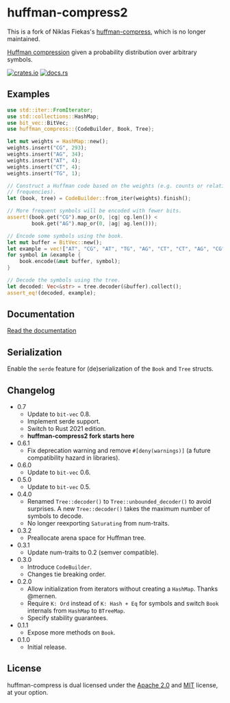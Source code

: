 huffman-compress2
================

This is a fork of Niklas Fiekas's [huffman-compress](https://github.com/niklasf/rust-huffman-compress), which is no longer maintained.

[Huffman compression](https://en.wikipedia.org/wiki/Huffman_coding)
given a probability distribution over arbitrary symbols.

[![crates.io](https://img.shields.io/crates/v/huffman-compress2.svg)](https://crates.io/crates/huffman-compress2)
[![docs.rs](https://docs.rs/huffman-compress2/badge.svg)](https://docs.rs/huffman-compress2)

Examples
--------

```rust
use std::iter::FromIterator;
use std::collections::HashMap;
use bit_vec::BitVec;
use huffman_compress::{CodeBuilder, Book, Tree};

let mut weights = HashMap::new();
weights.insert("CG", 293);
weights.insert("AG", 34);
weights.insert("AT", 4);
weights.insert("CT", 4);
weights.insert("TG", 1);

// Construct a Huffman code based on the weights (e.g. counts or relative
// frequencies).
let (book, tree) = CodeBuilder::from_iter(weights).finish();

// More frequent symbols will be encoded with fewer bits.
assert!(book.get("CG").map_or(0, |cg| cg.len()) <
        book.get("AG").map_or(0, |ag| ag.len()));

// Encode some symbols using the book.
let mut buffer = BitVec::new();
let example = vec!["AT", "CG", "AT", "TG", "AG", "CT", "CT", "AG", "CG"];
for symbol in &example {
    book.encode(&mut buffer, symbol);
}

// Decode the symbols using the tree.
let decoded: Vec<&str> = tree.decoder(&buffer).collect();
assert_eq!(decoded, example);
```

Documentation
-------------

[Read the documentation](https://docs.rs/huffman-compress)

Serialization
-------------

Enable the `serde` feature for (de)serialization of the `Book` and `Tree` structs.

Changelog
---------

* 0.7
  - Update to `bit-vec` 0.8.
  - Implement serde support.
  - Switch to Rust 2021 edition.
  - **huffman-compress2 fork starts here**
* 0.6.1
  - Fix deprecation warning and remove `#[deny(warnings)]` (a future
    compatibility hazard in libraries).
* 0.6.0
  - Update to `bit-vec` 0.6.
* 0.5.0
  - Update to `bit-vec` 0.5.
* 0.4.0
  - Renamed `Tree::decoder()` to `Tree::unbounded_decoder()` to avoid
    surprises. A new `Tree::decoder()` takes the maximum number of symbols to
    decode.
  - No longer reexporting `Saturating` from num-traits.
* 0.3.2
  - Preallocate arena space for Huffman tree.
* 0.3.1
  - Update num-traits to 0.2 (semver compatible).
* 0.3.0
  - Introduce `CodeBuilder`.
  - Changes tie breaking order.
* 0.2.0
  - Allow initialization from iterators without creating a `HashMap`. Thanks
    @mernen.
  - Require `K: Ord` instead of `K: Hash + Eq` for symbols and switch `Book`
    internals from `HashMap` to `BTreeMap`.
  - Specify stability guarantees.
* 0.1.1
  - Expose more methods on `Book`.
* 0.1.0
  - Initial release.

License
-------

huffman-compress is dual licensed under the [Apache 2.0](http://www.apache.org/licenses/LICENSE-2.0)
and [MIT](http://opensource.org/licenses/MIT) license, at your option.
